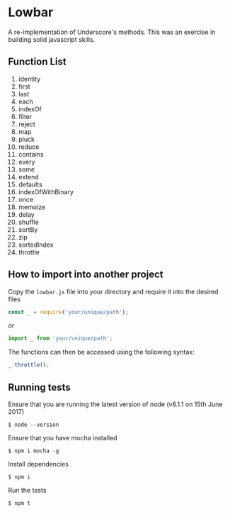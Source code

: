 # Lowbar

A re-implementation of Underscore's methods. This was an exercise in building solid javascript skills.

## Function List

1. identity
2. first
3. last
4. each
5. indexOf
6. filter
7. reject
8. map
9. pluck
10. reduce
11. contains
12. every
13. some
14. extend
15. defaults
16. indexOfWithBinary
17. once
18. memoize
19. delay
20. shuffle
21. sortBy
22. zip
23. sortedIndex
24. throttle

## How to import into another project

Copy the `lowbar.js` file into your directory and require it into the desired files

```javascript
const _ = require('your/unique/path');
```
*or*
```javascript
import _ from 'your/unique/path';
```

The functions can then be accessed using the following syntax:
```javascript
_.throttle();
```

## Running tests

Ensure that you are running the latest version of node (v8.1.1 on 15th June 2017)
```
$ node --version
```

Ensure that you have mocha installed
```
$ npm i mocha -g
```

Install dependencies
```
$ npm i
```

Run the tests
```
$ npm t
```